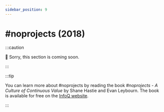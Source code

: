 ```yaml
---
sidebar_position: 9
---
```


# #noprojects (2018)

:::caution

🚧 Sorry, this section is coming soon.

:::

:::tip

You can learn more about #noprojects by reading the book *#noprojects - A Culture of Continuous Value* by Shane Hastie and Evan Leybourn. The book is available for free on the [InfoQ website](https://www.infoq.com/minibooks/noprojects-value-culture/).

:::
